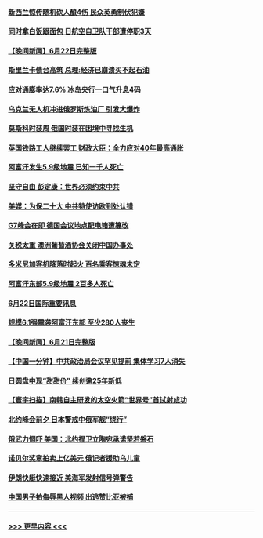 #### [新西兰惊传随机砍人酿4伤 民众英勇制伏犯嫌](../pages/prog202/a103462784.md?t=06231651) 
#### [同时拿白饭跟面包 日航空自卫队干部遭停职3天](../pages/prog202/a103462777.md?t=06231651) 
#### [【晚间新闻】6月22日完整版](../pages/prog202/a103462647.md?t=06231651) 
#### [斯里兰卡债台高筑 总理:经济已崩溃买不起石油](../pages/prog202/a103462666.md?t=06231651) 
#### [应对通膨率达7.6%  冰岛央行一口气升息4码](../pages/prog202/a103462650.md?t=06231651) 
#### [乌克兰无人机冲进俄罗斯炼油厂 引发大爆炸](../pages/prog202/a103462535.md?t=06231651) 
#### [莫斯科时装周 俄国时装在困境中寻找生机](../pages/prog202/a103462558.md?t=06231651) 
#### [英国铁路工人继续罢工 财政大臣：全力应对40年最高通胀](../pages/prog202/a103462317.md?t=06231651) 
#### [阿富汗发生5.9级地震 已知一千人死亡](../pages/prog202/a103462309.md?t=06231651) 
#### [坚守自由 彭定康：世界必须约束中共](../pages/prog202/a103462307.md?t=06231651) 
#### [美媒：为保二十大 中共特使访欧到处认错](../pages/prog202/a103462251.md?t=06231651) 
#### [G7峰会在即 德国会议地点配电箱遭篡改](../pages/prog202/a103462085.md?t=06231651) 
#### [关税太重 澳洲葡萄酒协会关闭中国办事处](../pages/prog202/a103462088.md?t=06231651) 
#### [多米尼加客机降落时起火 百名乘客惊魂未定](../pages/prog202/a103462078.md?t=06231651) 
#### [阿富汗东部5.9级地震 2百多人死亡](../pages/prog202/a103462032.md?t=06231651) 
#### [6月22日国际重要讯息](../pages/prog202/a103462030.md?t=06231651) 
#### [规模6.1强震袭阿富汗东部 至少280人丧生](../pages/prog202/a103461933.md?t=06231651) 
#### [【晚间新闻】6月21日完整版](../pages/prog202/a103461785.md?t=06231651) 
#### [【中国一分钟】中共政治局会议罕见提前 集体学习7人消失](../pages/prog202/a103461798.md?t=06231651) 
#### [日圆盘中现“甜甜价” 续创逾25年新低](../pages/prog202/a103461858.md?t=06231651) 
#### [【寰宇扫描】南韩自主研发的太空火箭“世界号”首试射成功](../pages/prog202/a103461812.md?t=06231651) 
#### [北约峰会前夕 日本警戒中俄军舰“绕行”](../pages/prog202/a103461803.md?t=06231651) 
#### [俄武力恫吓 美国：北约捍卫立陶宛承诺坚若磐石](../pages/prog202/a103461779.md?t=06231651) 
#### [诺贝尔奖章拍卖上亿美元 俄记者援助乌儿童](../pages/prog202/a103461641.md?t=06231651) 
#### [伊朗快艇快速接近 美海军发射信号弹警告](../pages/prog202/a103461645.md?t=06231651) 
#### [中国男子拍侮辱黑人视频 出逃赞比亚被捕](../pages/prog202/a103461653.md?t=06231651) 

----
#### [ >>> 更早内容 <<< ](../indexes/prog202-earlier.md)

